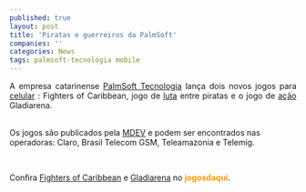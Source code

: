```yaml
---
published: true
layout: post
title: 'Piratas e guerreiros da PalmSoft'
companies: ''
categories: News
tags: palmsoft-tecnologia mobile
---
```

<p align="justify">A empresa catarinense <a href="{{ site.baseurl }}/index.php?p=cl&amp;t=19&amp;idd=38">PalmSoft Tecnologia</a>
 lan&ccedil;a dois novos jogos para <a href="{{ site.baseurl }}/index.php?p=cl&amp;t=19&amp;idp=2">celular</a>
: Fighters of Caribbean, jogo de <a href="{{ site.baseurl }}/index.php?p=cl&amp;t=19&amp;idc=21">luta</a>
 entre piratas e o jogo de <a href="{{ site.baseurl }}/index.php?p=cl&amp;t=19&amp;idc=1">a&ccedil;&atilde;o</a>
 Gladiarena.

<br />Os jogos s&atilde;o publicados pela <a href="{{ site.baseurl }}/index.php?p=cl&amp;t=19&amp;idu=61">MDEV</a>
 e podem ser encontrados nas operadoras: Claro, Brasil Telecom GSM, Teleamazonia e Telemig.
<p align="justify"><br />

<p align="justify">Confira <a href="{{ site.baseurl }}/index.php?p=c&amp;id=323">Fighters of Caribbean</a>
 e <a href="{{ site.baseurl }}/index.php?p=c&amp;id=324">Gladiarena</a>
 no <strong><font color="#ff9900">jogosdaqui</font></strong>.
